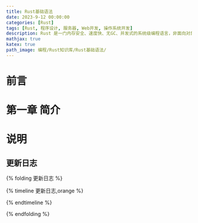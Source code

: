 ```yaml
---
title: Rust基础语法
date: 2023-9-12 00:00:00
categories: [Rust]
tags: [Rust, 程序设计, 服务器, Web开发, 操作系统开发]
description: Rust 是一门内存安全、速度快、无GC、并发式的系统级编程语言，非面向对象。
mathjax: true
katex: true
path_image: 编程/Rust知识库/Rust基础语法/
---
```


# 前言

# 第一章 简介



# 说明

## 更新日志

{% folding 更新日志 %}

{% timeline 更新日志,orange %}

<!-- timeline 2023-9-12 -->

<!-- endtimeline -->

{% endtimeline %}

{% endfolding %}
